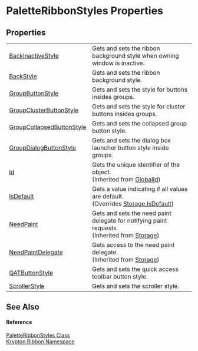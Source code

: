 # PaletteRibbonStyles Properties




## Properties
<table>
<tr>
<td><a href="64d0d786-0a00-9081-28b7-ec3ecdb38821.md">BackInactiveStyle</a></td>
<td>Gets and sets the ribbon background style when owning window is inactive.</td></tr>
<tr>
<td><a href="fe57593f-8aa1-3924-55e4-72880a613bfa.md">BackStyle</a></td>
<td>Gets and sets the ribbon background style.</td></tr>
<tr>
<td><a href="d793c81b-84df-769a-2fd0-f67fae7491bd.md">GroupButtonStyle</a></td>
<td>Gets and sets the style for buttons insides groups.</td></tr>
<tr>
<td><a href="a11c8f3d-1602-4756-74e7-daf2de04d6fc.md">GroupClusterButtonStyle</a></td>
<td>Gets and sets the style for cluster buttons insides groups.</td></tr>
<tr>
<td><a href="4c9912ef-ce91-26b3-d29b-b05cc7ad9c60.md">GroupCollapsedButtonStyle</a></td>
<td>Gets and sets the collapsed group button style.</td></tr>
<tr>
<td><a href="6447b9f0-284b-2d63-f8a6-9ed64a69ce58.md">GroupDialogButtonStyle</a></td>
<td>Gets and sets the dialog box launcher button style inside groups.</td></tr>
<tr>
<td><a href="71a6846f-bfb6-fb58-b361-6b43ae0583a8.md">Id</a></td>
<td>Gets the unique identifier of the object.<br />(Inherited from <a href="9ef2ca3a-e03e-8927-105a-2f9a6fbdf849.md">GlobalId</a>)</td></tr>
<tr>
<td><a href="5392c248-1c4d-ab6c-1de2-2a9e613372ba.md">IsDefault</a></td>
<td>Gets a value indicating if all values are default.<br />(Overrides <a href="bbc0e831-9474-3bce-65dc-0625d793d8c1.md">Storage.IsDefault</a>)</td></tr>
<tr>
<td><a href="097a0f47-e60c-4bf7-802c-8391c6d8feff.md">NeedPaint</a></td>
<td>Gets and sets the need paint delegate for notifying paint requests.<br />(Inherited from <a href="8406cf55-79a3-e579-4094-be084e489431.md">Storage</a>)</td></tr>
<tr>
<td><a href="879ca7f2-32c5-8581-44f2-c7aee6491db2.md">NeedPaintDelegate</a></td>
<td>Gets access to the need paint delegate.<br />(Inherited from <a href="8406cf55-79a3-e579-4094-be084e489431.md">Storage</a>)</td></tr>
<tr>
<td><a href="0c380486-a428-b9d1-76e4-73eb05a0fedf.md">QATButtonStyle</a></td>
<td>Gets and sets the quick access toolbar button style.</td></tr>
<tr>
<td><a href="ab41f67c-2c57-7ee0-1879-2b3aacf51541.md">ScrollerStyle</a></td>
<td>Gets and sets the scroller style.</td></tr>
</table>

## See Also


#### Reference
<a href="91d68511-3b61-8fb6-76ab-2d09cfe0db70.md">PaletteRibbonStyles Class</a>  
<a href="1e9bc734-cff9-e9b8-f013-94cdac669794.md">Krypton.Ribbon Namespace</a>  
